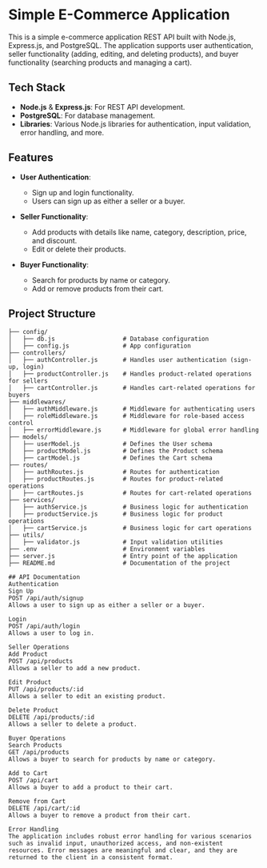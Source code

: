 # Simple E-Commerce Application

This is a simple e-commerce application REST API built with Node.js, Express.js, and PostgreSQL. The application supports user authentication, seller functionality (adding, editing, and deleting products), and buyer functionality (searching products and managing a cart).

## Tech Stack

- **Node.js** & **Express.js**: For REST API development.
- **PostgreSQL**: For database management.
- **Libraries**: Various Node.js libraries for authentication, input validation, error handling, and more.

## Features

- **User Authentication**: 
  - Sign up and login functionality.
  - Users can sign up as either a seller or a buyer.
  
- **Seller Functionality**:
  - Add products with details like name, category, description, price, and discount.
  - Edit or delete their products.

- **Buyer Functionality**:
  - Search for products by name or category.
  - Add or remove products from their cart.

## Project Structure

```plaintext
├── config/
│   ├── db.js                   # Database configuration
│   ├── config.js               # App configuration
├── controllers/
│   ├── authController.js       # Handles user authentication (sign-up, login)
│   ├── productController.js    # Handles product-related operations for sellers
│   ├── cartController.js       # Handles cart-related operations for buyers
├── middlewares/
│   ├── authMiddleware.js       # Middleware for authenticating users
│   ├── roleMiddleware.js       # Middleware for role-based access control
│   ├── errorMiddleware.js      # Middleware for global error handling
├── models/
│   ├── userModel.js            # Defines the User schema
│   ├── productModel.js         # Defines the Product schema
│   ├── cartModel.js            # Defines the Cart schema
├── routes/
│   ├── authRoutes.js           # Routes for authentication
│   ├── productRoutes.js        # Routes for product-related operations
│   ├── cartRoutes.js           # Routes for cart-related operations
├── services/
│   ├── authService.js          # Business logic for authentication
│   ├── productService.js       # Business logic for product operations
│   ├── cartService.js          # Business logic for cart operations
├── utils/
│   ├── validator.js            # Input validation utilities
├── .env                        # Environment variables
├── server.js                   # Entry point of the application
├── README.md                   # Documentation of the project

## API Documentation
Authentication
Sign Up
POST /api/auth/signup
Allows a user to sign up as either a seller or a buyer.

Login
POST /api/auth/login
Allows a user to log in.

Seller Operations
Add Product
POST /api/products
Allows a seller to add a new product.

Edit Product
PUT /api/products/:id
Allows a seller to edit an existing product.

Delete Product
DELETE /api/products/:id
Allows a seller to delete a product.

Buyer Operations
Search Products
GET /api/products
Allows a buyer to search for products by name or category.

Add to Cart
POST /api/cart
Allows a buyer to add a product to their cart.

Remove from Cart
DELETE /api/cart/:id
Allows a buyer to remove a product from their cart.

Error Handling
The application includes robust error handling for various scenarios such as invalid input, unauthorized access, and non-existent resources. Error messages are meaningful and clear, and they are returned to the client in a consistent format.
